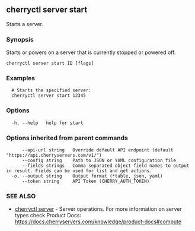 ## cherryctl server start

Starts a server.

### Synopsis

Starts or powers on a server that is currently stopped or powered off.

```
cherryctl server start ID [flags]
```

### Examples

```
  # Starts the specified server:
  cherryctl server start 12345
```

### Options

```
  -h, --help   help for start
```

### Options inherited from parent commands

```
      --api-url string   Override default API endpoint (default "https://api.cherryservers.com/v1/")
      --config string    Path to JSON or YAML configuration file
      --fields strings   Comma separated object field names to output in result. Fields can be used for list and get actions.
  -o, --output string    Output format (*table, json, yaml)
      --token string     API Token (CHERRY_AUTH_TOKEN)
```

### SEE ALSO

* [cherryctl server](cherryctl_server.md)	 - Server operations. For more information on server types check Product Docs: https://docs.cherryservers.com/knowledge/product-docs#compute

